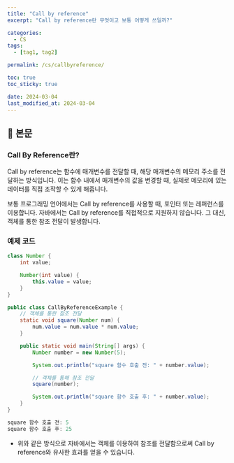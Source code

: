 ```yaml
---
title: "Call by reference"
excerpt: "Call by reference란 무엇이고 보통 어떻게 쓰일까?"

categories:
  - CS
tags:
  - [tag1, tag2]

permalink: /cs/callbyreference/

toc: true
toc_sticky: true

date: 2024-03-04
last_modified_at: 2024-03-04
---
```


## 🔎 본문

### Call By Reference란?

Call by reference는 함수에 매개변수를 전달할 때, 해당 매개변수의 메모리 주소를 전달하는 방식입니다. 이는 함수 내에서 매개변수의 값을 변경할 때, 실제로 메모리에 있는 데이터를 직접 조작할 수 있게 해줍니다.

보통 프로그래밍 언어에서는 Call by reference를 사용할 때, 포인터 또는 레퍼런스를 이용합니다. 자바에서는 Call by reference를 직접적으로 지원하지 않습니다. 그 대신, 객체를 통한 참조 전달이 발생합니다.

### 예제 코드
```java
class Number {
    int value;

    Number(int value) {
        this.value = value;
    }
}

public class CallByReferenceExample {
    // 객체를 통한 참조 전달
    static void square(Number num) {
        num.value = num.value * num.value;
    }

    public static void main(String[] args) {
        Number number = new Number(5);

        System.out.println("square 함수 호출 전: " + number.value);

        // 객체를 통해 참조 전달
        square(number);

        System.out.println("square 함수 호출 후: " + number.value);
    }
}
```
```java
square 함수 호출 전: 5
square 함수 호출 후: 25
```
- 위와 같은 방식으로 자바에서는 객체를 이용하여 참조를 전달함으로써 Call by reference와 유사한 효과를 얻을 수 있습니다.

